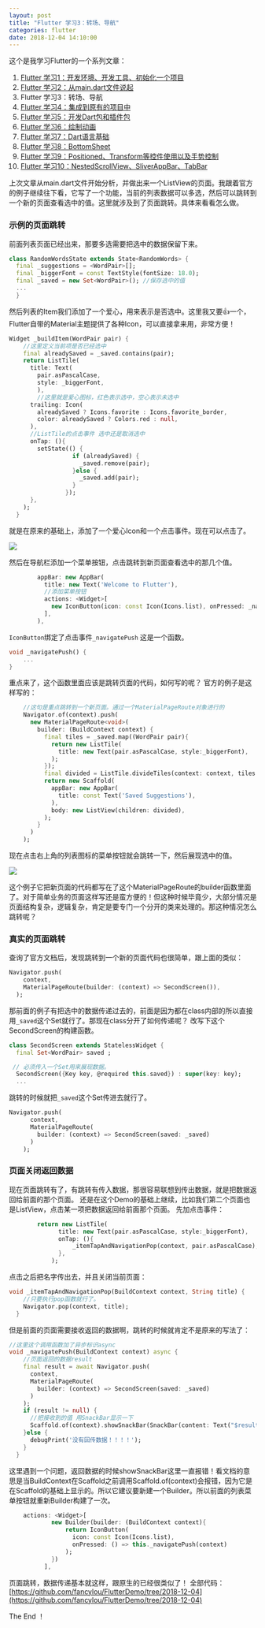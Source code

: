 ```yaml
---
layout: post
title: "Flutter 学习3：转场、导航"
categories: flutter
date: 2018-12-04 14:10:00
---
```


这个是我学习Flutter的一个系列文章：
1. [Flutter 学习1：开发环境、开发工具、初始化一个项目](http://www.muliba.net/flutter/2018/11/16/Flutter-学习-开发环境-开发工具-初始化一个项目.html)
2. [Flutter 学习2：从main.dart文件说起](http://www.muliba.net/flutter/2018/11/23/Flutter-%E5%AD%A6%E4%B9%A0-%E4%BB%8Emain.dart%E6%96%87%E4%BB%B6%E8%AF%B4%E8%B5%B7.html)
3. Flutter 学习3：转场、导航
4. [Flutter 学习4：集成到原有的项目中](http://www.muliba.net/flutter/2018/12/09/Flutter-%E5%AD%A6%E4%B9%A04-%E9%9B%86%E6%88%90%E5%88%B0%E5%8E%9F%E6%9C%89%E7%9A%84%E9%A1%B9%E7%9B%AE%E4%B8%AD.html)
5. [Flutter 学习5：开发Dart包和插件包](http://www.muliba.net/flutter/2018/12/14/Flutter-%E5%AD%A6%E4%B9%A05-%E5%BC%80%E5%8F%91Dart%E5%8C%85%E5%92%8C%E6%8F%92%E4%BB%B6%E5%8C%85.html)
6. [Flutter 学习6：绘制动画](http://www.muliba.net/flutter/2018/12/28/Flutter-%E5%AD%A6%E4%B9%A06-%E7%BB%98%E5%88%B6%E5%8A%A8%E7%94%BB.html)
7. [Flutter 学习7：Dart语言基础](http://www.muliba.net/flutter/2018/01/11/Flutter-%E5%AD%A6%E4%B9%A07-Dart%E8%AF%AD%E8%A8%80%E5%9F%BA%E7%A1%80.html)
8. [Flutter 学习8：BottomSheet](http://www.muliba.net/flutter/2019/01/26/Flutter-%E5%AD%A6%E4%B9%A08-BottomSheet.html)
9. [Flutter 学习9：Positioned、Transform等控件使用以及手势控制](http://www.muliba.net/flutter/2019/01/31/Flutter-学习9-Positioned-Transform等控件使用以及手势控制.html)
10. [Flutter 学习10：NestedScrollView、SliverAppBar、TabBar](http://www.muliba.net/flutter/2019/02/17/Flutter-学习10-NestedScrollView-SliverAppBar-TabBar.html)

上次文章从main.dart文件开始分析，并做出来一个ListView的页面。我跟着官方的例子继续往下看，它写了一个功能，当前的列表数据可以多选，然后可以跳转到一个新的页面查看选中的值。这里就涉及到了页面跳转。具体来看看怎么做。

### 示例的页面跳转

前面列表页面已经出来，那要多选需要把选中的数据保留下来。

```dart
class RandomWordsState extends State<RandomWords> {
  final _suggestions = <WordPair>[];
  final _biggerFont = const TextStyle(fontSize: 18.0);
  final _saved = new Set<WordPair>(); //保存选中的值
  ...
  }
```

然后列表的Item我们添加了一个爱心，用来表示是否选中。这里我又要👍一个，Flutter自带的Material主题提供了各种Icon，可以直接拿来用，非常方便！

```dart
Widget _buildItem(WordPair pair) {
    //这里定义当前项是否已经选中
    final alreadySaved = _saved.contains(pair);
    return ListTile(
      title: Text(
        pair.asPascalCase,
        style: _biggerFont,
        ),
        //这里就是爱心图标，红色表示选中，空心表示未选中
      trailing: Icon(
        alreadySaved ? Icons.favorite : Icons.favorite_border,
        color: alreadySaved ? Colors.red : null,
      ),
      //ListTile的点击事件 选中还是取消选中
      onTap: (){
        setState(() {
                  if (alreadySaved) {
                    _saved.remove(pair);
                  }else {
                    _saved.add(pair);
                  } 
                });
      },
    );
  }
```

<!-- more -->

就是在原来的基础上，添加了一个爱心Icon和一个点击事件。现在可以点击了。

![](http://img.muliba.net/post/20181204144519.png-500.500)

然后在导航栏添加一个菜单按钮，点击跳转到新页面查看选中的那几个值。

```dart
        appBar: new AppBar(
          title: new Text('Welcome to Flutter'),
          //添加菜单按钮
          actions: <Widget>[
            new IconButton(icon: const Icon(Icons.list), onPressed: _navigatePush)
          ],
        ),
```

`IconButton`绑定了点击事件`_navigatePush` 这是一个函数。

```dart
void _navigatePush() {
    ...
}
```

重点来了，这个函数里面应该是跳转页面的代码，如何写的呢？ 官方的例子是这样写的：

```dart
    //这句是重点跳转到一个新页面。通过一个MaterialPageRoute对象进行的
    Navigator.of(context).push(
      new MaterialPageRoute<void>(
        builder: (BuildContext context) {
          final tiles = _saved.map((WordPair pair){
            return new ListTile(
              title: new Text(pair.asPascalCase, style:_biggerFont),
            );
          });
          final divided = ListTile.divideTiles(context: context, tiles: tiles).toList();
          return new Scaffold(         
            appBar: new AppBar(
              title: const Text('Saved Suggestions'),
            ),
            body: new ListView(children: divided),
          ); 
        }
      )
    );
```
现在点击右上角的列表图标的菜单按钮就会跳转一下，然后展现选中的值。

![](http://img.muliba.net/post/20181204150019.png-500.500)

这个例子它把新页面的代码都写在了这个MaterialPageRoute的builder函数里面了。对于简单业务的页面这样写还是蛮方便的！但这种时候毕竟少，大部分情况是页面结构复杂，逻辑复杂，肯定是要专门一个分开的类来处理的。那这种情况怎么跳转呢？

### 真实的页面跳转

查询了官方文档后，发现跳转到一个新的页面代码也很简单，跟上面的类似：

```dart
Navigator.push(
    context,
    MaterialPageRoute(builder: (context) => SecondScreen()),
  );
```
那前面的例子有把选中的数据传递过去的，前面是因为都在class内部的所以直接用`_saved`这个Set就行了。那现在class分开了如何传递呢？ 改写下这个SecondScreen的构建函数。

```dart
class SecondScreen extends StatelessWidget {
  final Set<WordPair> saved ;

 // 必须传入一个Set用来展现数据。
  SecondScreen({Key key, @required this.saved}) : super(key: key);
  ...
```

跳转的时候就把`_saved`这个Set传进去就行了。

```dart
Navigator.push(
      context,
      MaterialPageRoute(
        builder: (context) => SecondScreen(saved: _saved)
      )
    );
```

### 页面关闭返回数据

现在页面跳转有了，有跳转有传入数据，那很容易联想到传出数据，就是把数据返回给前面的那个页面。
还是在这个Demo的基础上继续，比如我们第二个页面也是ListView，点击某一项把数据返回给前面那个页面。
先加点击事件：

```dart
        return new ListTile(
              title: new Text(pair.asPascalCase, style:_biggerFont),
              onTap: (){
                  _itemTapAndNavigationPop(context, pair.asPascalCase);
              },
            );
```
点击之后把名字传出去，并且关闭当前页面：

```dart
void _itemTapAndNavigationPop(BuildContext context, String title) {
    //只要执行pop函数就行了。
    Navigator.pop(context, title);
  }
```

但是前面的页面需要接收返回的数据啊，跳转的时候就肯定不是原来的写法了：

```dart
//这里这个调用函数加了异步标识async
void _navigatePush(BuildContext context) async {
    //页面返回的数据result
    final result = await Navigator.push(
      context,
      MaterialPageRoute(
        builder: (context) => SecondScreen(saved: _saved)
      )
    );
    if (result != null) {
      //把接收到的值 用SnackBar显示一下
      Scaffold.of(context).showSnackBar(SnackBar(content: Text("$result")));
    }else {
      debugPrint('没有回传数据！！！！');
    }
  }
```

这里遇到一个问题，返回数据的时候showSnackBar这里一直报错！看文档的意思是当BuildContext在Scaffold之前调用Scaffold.of(context)会报错，因为它是在Scaffold的基础上显示的。所以它建议要新建一个Builder。所以前面的列表菜单按钮就重新Builder构建了一次。

```dart
    actions: <Widget>[
            new Builder(builder: (BuildContext context){
                return IconButton(
                  icon: const Icon(Icons.list), 
                  onPressed: () => this._navigatePush(context)  
                );
            })
          ],
```


页面跳转，数据传递基本就这样，跟原生的已经很类似了！
全部代码：[https://github.com/fancylou/FlutterDemo/tree/2018-12-04](https://github.com/fancylou/FlutterDemo/tree/2018-12-04)

The End ！